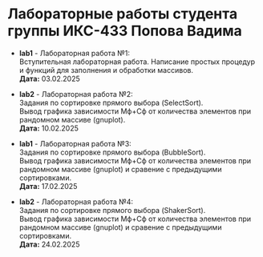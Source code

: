 # Лабораторные работы студента группы ИКС-433 Попова Вадима

- **lab1** - Лабораторная работа №1:  
  Вступительная лабораторная работа. Написание простых процедур и функций для заполнения и обработки массивов.   
  **Дата:** 03.02.2025
  
- **lab2** - Лабораторная работа №2:  
  Задания по сортировке прямого выбора (SelectSort).  
  Вывод графика зависимости Мф+Сф от количества элементов при рандомном массиве (gnuplot).    
  **Дата:** 10.02.2025
  
- **lab1** - Лабораторная работа №3:  
  Задания по сортировке прямого выбора (BubbleSort).  
  Вывод графика зависимости Мф+Сф от количества элементов при рандомном массиве (gnuplot) и сравение с предыдущими сортировками.      
  **Дата:** 17.02.2025
  
- **lab2** - Лабораторная работа №4:  
  Задания по сортировке прямого выбора (ShakerSort).  
  Вывод графика зависимости Мф+Сф от количества элементов при рандомном массиве (gnuplot) и сравение с предыдущими сортировками.    
  **Дата:** 24.02.2025
